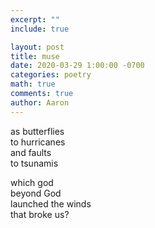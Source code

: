 ```yaml
---
excerpt: ""
include: true

layout: post
title: muse 
date: 2020-03-29 1:00:00 -0700
categories: poetry
math: true
comments: true
author: Aaron
---
```





as butterflies  
to hurricanes  
and faults   
to tsunamis  

which god  
beyond God  
launched the winds  
that broke us?

